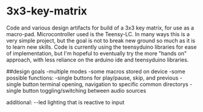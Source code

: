 # 3x3-key-matrix
Code and various design artifacts for build of a 3x3 key matrix, for use as a macro-pad. Microcontroller used is the Teensy-LC. In many ways this is a very simple project, but the goal is not to break new ground so much as it is to learn new skills. Code is currently using the teensyduino libraries for ease of implementation, but I'm hopeful to eventually try the more "hands on" approach, with less reliance on the arduino ide and teensyduino libraries.

##design goals
-multiple modes
-some macros stored on device
-some possible functions:
	-single buttons for play/pause, skip, and previous
	-single button terminal opening, navigation to specific common directorys
	-single button toggling/switching between audio sources

additional:
--led lighting that is reactive to input
